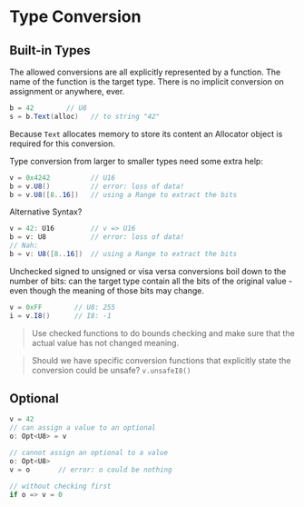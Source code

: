 # Type Conversion

## Built-in Types

The allowed conversions are all explicitly represented by a function. The name of the function is the target type. There is no implicit conversion on assignment or anywhere, ever.

```C#
b = 42        // U8
s = b.Text(alloc)   // to string "42"
```

Because `Text` allocates memory to store its content an Allocator object is required for this conversion.

Type conversion from larger to smaller types need some extra help:

```C#
v = 0x4242          // U16
b = v.U8()          // error: loss of data!
b = v.U8([8..16])   // using a Range to extract the bits
```

Alternative Syntax?

```C#
v = 42: U16         // v => U16
b = v: U8           // error: loss of data!
// Nah:
b = v: U8([8..16])  // using a Range to extract the bits
```

Unchecked signed to unsigned or visa versa conversions boil down to the number of bits: can the target type contain all the bits of the original value - even though the meaning of those bits may change.

```C#
v = 0xFF        // U8: 255
i = v.I8()      // I8: -1
```

> Use checked functions to do bounds checking and make sure that the actual value has not changed meaning.

> Should we have specific conversion functions that explicitly state the conversion could be unsafe? `v.unsafeI8()`

## Optional

```csharp
v = 42
// can assign a value to an optional
o: Opt<U8> = v

// cannot assign an optional to a value
o: Opt<U8>
v = o       // error: o could be nothing

// without checking first
if o => v = 0
```
